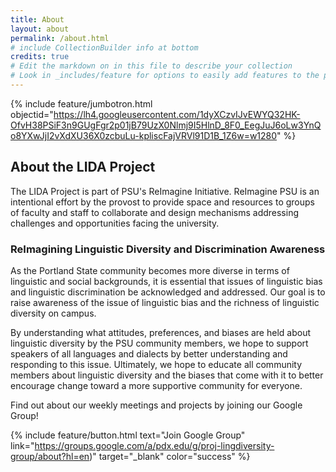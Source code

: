```yaml
---
title: About
layout: about
permalink: /about.html
# include CollectionBuilder info at bottom
credits: true
# Edit the markdown on in this file to describe your collection
# Look in _includes/feature for options to easily add features to the page
---
```


{% include feature/jumbotron.html objectid="https://lh4.googleusercontent.com/1dyXCzvIJvEWYQ32HK-OfvH38PSiF3n9GUgFgr2p01jB79UzX0Nlmj9I5HlnD_8F0_EegJuJ6oLw3YnQo8YXwJjI2vXdXU36X0zcbuLu-kpliscFajVRVl91D1B_1Z6w=w1280" %}

## About the LIDA Project

The LIDA Project is part of PSU's ReImagine Initiative. ReImagine PSU is an intentional effort by the provost to provide space and resources to groups of faculty and staff to collaborate and design mechanisms addressing challenges and opportunities facing the university. 

### ReImagining Linguistic Diversity and Discrimination Awareness

As the Portland State community becomes more diverse in terms of linguistic and social backgrounds, it is essential that issues of linguistic bias and linguistic discrimination be acknowledged and addressed. Our goal is to raise awareness of the issue of linguistic bias and the richness of linguistic diversity on campus. 

By understanding what attitudes, preferences, and biases are held about linguistic diversity by the PSU community members, we hope to support speakers of all languages and dialects by better understanding and responding to this issue. Ultimately, we hope to educate all community members about linguistic diversity and the biases that come with it to better encourage change toward a more supportive community for everyone.

Find out about our weekly meetings and projects by joining our Google Group!

{% include feature/button.html text="Join Google Group" link="https://groups.google.com/a/pdx.edu/g/proj-lingdiversity-group/about?hl=en)" target="_blank" color="success" %}
